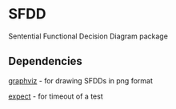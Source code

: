 # SFDD
Sentential Functional Decision Diagram package

## Dependencies
[graphviz](http://www.graphviz.org/) - for drawing SFDDs in png format

[expect](http://manpages.ubuntu.com/manpages/trusty/man1/expect.1.html) - for timeout of a test
